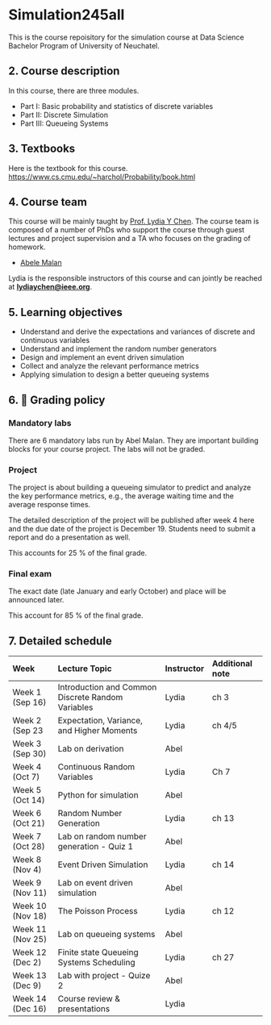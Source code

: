 # Simulation245all

This is the course repoisitory for the simulation course at Data Science Bachelor Program of University of Neuchatel.


##  2. <a name='Coursedescription'></a>Course description

In this course, there are three modules.
- Part I: Basic probability and statistics of discrete variables
- Part II: Discrete Simulation
- Part III: Queueing Systems


##  3. <a name='Textbooks'></a>Textbooks
Here is the textbook for this course.
https://www.cs.cmu.edu/~harchol/Probability/book.html

##  4. <a name='Courseteam'></a>Course team

This course will be mainly taught by [Prof. Lydia Y Chen](https://lydiaychen.github.io/). The course team is composed of a number of PhDs who support the course through guest lectures and project supervision and a TA who focuses on the grading of homework.

-  [Abele Malan](mailto:abele.malan@unine.ch)

Lydia is the responsible instructors of this course and can jointly be reached at **lydiaychen@ieee.org**.

##  5. <a name='Learningobjectives'></a>Learning objectives

- Understand and derive the expectations and variances of discrete and continuous variables
- Understand and implement the random number generators
- Design and implement an event driven simulation
- Collect and analyze the relevant performance metrics
- Applying simulation to design a better queueing systems

##  6. <a name='dart:Gradingpolicy'></a>:dart: Grading policy

### Mandatory labs
There are 6 mandatory labs run by Abel Malan. They are important building blocks for your course project. The labs will not be graded.

### Project
The project is about building a queueing simulator to predict and analyze the key performance metrics, e.g., the average waiting time and the average response times.

The detailed description of the project will be published after week 4 here and the due date of the project is December 19. Students need to submit a report and do a presentation as well.

This accounts for 25 % of the final grade.

### Final exam
The exact date (late January and early October) and place will be announced later.

This account for 85 % of the final grade.


##  7. <a name='Detailedschedule'></a>Detailed schedule


**Week**|**Lecture Topic**|**Instructor**|**Additional note**
:-----|:-----|:-----|:-----
Week 1 (Sep 16) | Introduction and Common Discrete Random Variables | Lydia | ch 3
Week 2 (Sep 23 | Expectation, Variance, and Higher Moments | Lydia| ch 4/5
Week 3 (Sep 30) | Lab on derivation | Abel
Week 4 (Oct 7) | Continuous Random Variables | Lydia | Ch 7
Week 5 (Oct 14) | Python for simulation | Abel
Week 6 (Oct 21) | Random Number Generation | Lydia | ch 13
Week 7 (Oct 28) | Lab on random number generation - Quiz 1 | Abel
Week 8 (Nov 4) | Event Driven Simulation | Lydia | ch 14
Week 9 (Nov 11) | Lab on event driven simulation | Abel
Week 10 (Nov 18) | The Poisson Process | Lydia | ch 12
Week 11 (Nov 25) | Lab on queueing systems | Abel | 
Week 12 (Dec 2) |  Finite state Queueing Systems Scheduling| Lydia| ch 27
Week 13 (Dec 9) | Lab with project - Quize 2 | Abel
Week 14 (Dec 16) | Course review & presentations | Lydia
